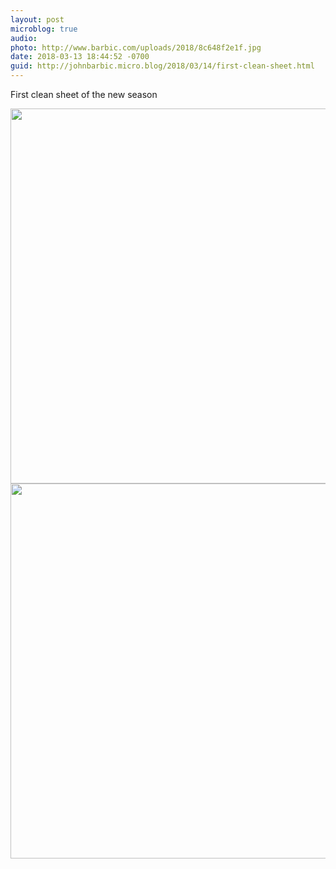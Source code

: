 ```yaml
---
layout: post
microblog: true
audio: 
photo: http://www.barbic.com/uploads/2018/8c648f2e1f.jpg
date: 2018-03-13 18:44:52 -0700
guid: http://johnbarbic.micro.blog/2018/03/14/first-clean-sheet.html
---
```

First clean sheet of the new season

<img src="http://www.barbic.com/uploads/2018/b3cecfbcf0.jpg" width="600" height="600" /><img src="http://www.barbic.com/uploads/2018/8c648f2e1f.jpg" width="600" height="600" />
